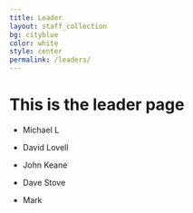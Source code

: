 ```yaml
---
title: Leader
layout: staff_collection
bg: cityblue
color: white
style: center
permalink: /leaders/
---
```


# This is the leader page

- Michael L
- David Lovell
- John Keane
- Dave Stove

- Mark

